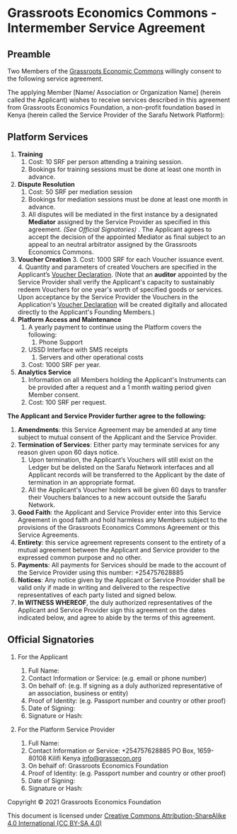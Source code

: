 # Grassroots Economics Commons - Intermember Service Agreement

## Preamble

Two Members of the [Grassroots Economic Commons](/legal/agreement/) willingly consent to the following service agreement.

The applying Member [Name/ Association or Organization Name] (herein called the Applicant) wishes to receive services described in this agreement from Grassroots Economics Foundation, a non-profit foundation based in Kenya (herein called the Service Provider of the Sarafu Network Platform):

## Platform Services

1. **Training**
    1. Cost: 10 SRF per person attending a training session.
    1. Bookings for training sessions must be done at least one month in advance.
2. **Dispute Resolution**
    1. Cost: 50 SRF per mediation session
    1. Bookings for mediation sessions must be done at least one month in advance.
    2. All disputes will be mediated in the first instance by a designated **Mediator** assigned by the Service Provider as specified in this agreement. _(See Official Signatories)_ . The Applicant agrees to accept the decision of the appointed Mediator as final subject to an appeal to an neutral arbitrator assigned by the Grassroots Economics Commons.
1. **Voucher Creation**
    3. Cost: 1000 SRF for each Voucher issuance event. 
    4. Quantity and parameters of created Vouchers are specified in the Applicant’s [Voucher Declaration](/legal/voucher/). (Note that an **auditor** appointed by the Service Provider shall verify the Applicant's capacity to sustainably redeem Vouchers for one year's worth of specified goods or services. Upon acceptance by the Service Provider the Vouchers in the Application's [Voucher Declaration](/legal/voucher/) will be created digitally and allocated directly to the Applicant's Founding Members.) 
1. **Platform Access and Maintenance**
    1. A yearly payment to continue using the Platform covers the following:
        1. Phone Support
	1. USSD Interface with SMS receipts
        1. Servers and other operational costs
    1. Cost: 1000 SRF per year.
1. **Analytics Service**
    1. Information on all Members holding the Applicant's Instruments can be provided after a request and a 1 month waiting period given Member consent.
    1. Cost: 100 SRF per request.

**The Applicant and Service Provider further agree to the following:**

1. **Amendments**: this Service Agreement may be amended at any time subject to mutual consent of the Applicant and the Service Provider.
2. **Termination of Services**: Either party may terminate services for any reason given upon 60 days notice. 
    1. Upon termination, the Applicant’s Vouchers will still exist on the Ledger but be delisted on the Sarafu Network interfaces and all Applicant records will be transferred to the Applicant by the date of termination in an appropriate format.
    2. All the Applicant's Voucher holders will be given 60 days to transfer their Vouchers balances to a new account outside the Sarafu Network.
3. **Good Faith**: the Applicant and Service Provider enter into this Service Agreement in good faith and hold harmless any Members subject to the provisions of the Grassroots Economics Commons Agreement or this Service Agreements.
4. **Entirety**: this service agreement represents consent to the entirety of a mutual agreement between the Applicant and Service provider to the expressed common purpose and no other.
5. **Payments**: All payments for Services should be made to the account of the Service Provider using this number: +254757628885
6. **Notices**: Any notice given by the Applicant or Service Provider shall be valid only if made in writing and delivered to the respective representatives of each party listed and signed below.
7. **In WITNESS WHEREOF**, the duly authorized representatives of the Applicant and Service Provider sign this agreement on the dates indicated below, and agree to abide by the terms of this agreement.
## Official Signatories
1. For the Applicant
    1. Full Name:
    1. Contact Information or Service: (e.g. email or phone number)
    1. On behalf of: (e.g. If signing as a duly authorized representative of an association, business or entity)
    1. Proof of Identity: (e.g. Passport number and country or other proof)
    1. Date of Signing:
    1. Signature or Hash:

1. For the Platform Service Provider
    1. Full Name:
    1. Contact Information or Service: +254757628885 PO Box, 1659-80108  Kilifi Kenya [info@grassecon.org](mailto:info@grassecon.org)
    1. On behalf of: Grassroots Economics Foundation
    1. Proof of Identity: (e.g. Passport number and country or other proof)
    1. Date of Signing:
    1. Signature or Hash:

Copyright © 2021 Grassroots Economics Foundation

This document is licensed under [Creative Commons Attribution-ShareAlike 4.0 International (CC BY-SA 4.0)](https://creativecommons.org/licenses/by-sa/4.0/ )
